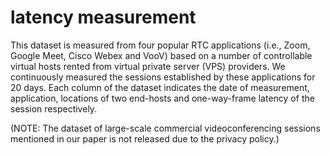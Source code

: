 # latency measurement

This dataset is measured from four popular RTC applications (i.e., Zoom, Google Meet, Cisco Webex and VooV) based on a number of controllable virtual hosts rented from virtual private server (VPS) providers. We continuously measured the sessions established by these applications for 20 days. Each column of the dataset indicates the date of measurement, application, locations of two end-hosts and one-way-frame latency of the session respectively.

(NOTE: The dataset of large-scale commercial videoconferencing sessions mentioned in our paper is not released due to the privacy policy.)

